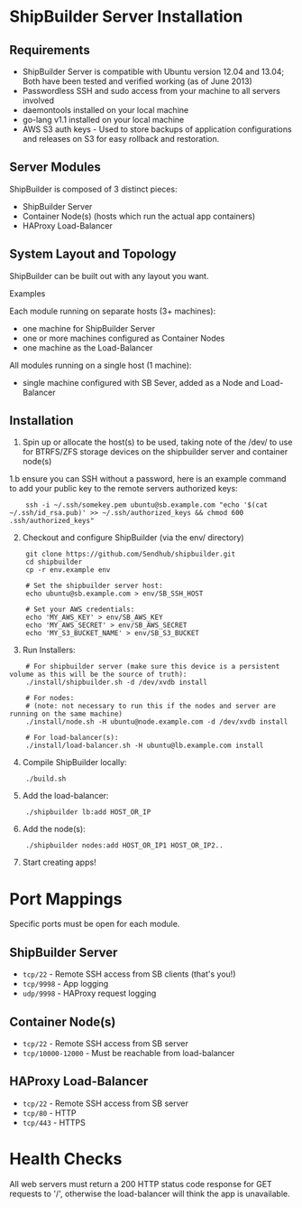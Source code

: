 ShipBuilder Server Installation
===============================

Requirements
------------
* ShipBuilder Server is compatible with Ubuntu version 12.04 and 13.04; Both have been tested and verified working (as of June 2013)
* Passwordless SSH and sudo access from your machine to all servers involved
* daemontools installed on your local machine
* go-lang v1.1 installed on your local machine
* AWS S3 auth keys - Used to store backups of application configurations and releases on S3 for easy rollback and restoration.

Server Modules
--------------

ShipBuilder is composed of 3 distinct pieces:

* ShipBuilder Server
* Container Node(s) (hosts which run the actual app containers)
* HAProxy Load-Balancer

System Layout and Topology
--------------------------

ShipBuilder can be built out with any layout you want.

Examples

Each module running on separate hosts (3+ machines):

- one machine for ShipBuilder Server
- one or more machines configured as Container Nodes
- one machine as the Load-Balancer

All modules running on a single host (1 machine):

- single machine configured with SB Sever, added as a Node and Load-Balancer

Installation
------------
1. Spin up or allocate the host(s) to be used, taking note of the /dev/<DEVICE> to use for BTRFS/ZFS storage devices on the shipbuilder server and container node(s)

1.b ensure you can SSH without a password, here is an example command to add your public key to the remote servers authorized keys:
```
    ssh -i ~/.ssh/somekey.pem ubuntu@sb.example.com "echo '$(cat ~/.ssh/id_rsa.pub)' >> ~/.ssh/authorized_keys && chmod 600 .ssh/authorized_keys"
```

2. Checkout and configure ShipBuilder (via the env/ directory)
```
    git clone https://github.com/Sendhub/shipbuilder.git
    cd shipbuilder
    cp -r env.example env

    # Set the shipbuilder server host:        
    echo ubuntu@sb.example.com > env/SB_SSH_HOST

    # Set your AWS credentials:
    echo 'MY_AWS_KEY' > env/SB_AWS_KEY
    echo 'MY_AWS_SECRET' > env/SB_AWS_SECRET
    echo 'MY_S3_BUCKET_NAME' > env/SB_S3_BUCKET
```

3. Run Installers:
```
    # For shipbuilder server (make sure this device is a persistent volume as this will be the source of truth):
    ./install/shipbuilder.sh -d /dev/xvdb install

    # For nodes:
    # (note: not necessary to run this if the nodes and server are running on the same machine)
    ./install/node.sh -H ubuntu@node.example.com -d /dev/xvdb install

    # For load-balancer(s):
    ./install/load-balancer.sh -H ubuntu@lb.example.com install
```

4. Compile ShipBuilder locally:
```
    ./build.sh
```

5. Add the load-balancer:
```
    ./shipbuilder lb:add HOST_OR_IP
```

6. Add the node(s):
```
    ./shipbuilder nodes:add HOST_OR_IP1 HOST_OR_IP2..
```

7. Start creating apps!


Port Mappings
=============

Specific ports must be open for each module.

ShipBuilder Server
------------------

- `tcp/22` - Remote SSH access from SB clients (that's you!)
- `tcp/9998` - App logging
- `udp/9998` - HAProxy request logging

Container Node(s)
-----------------

- `tcp/22` - Remote SSH access from SB server
- `tcp/10000-12000` - Must be reachable from load-balancer

HAProxy Load-Balancer
---------------------

- `tcp/22` - Remote SSH access from SB server
- `tcp/80` - HTTP
- `tcp/443` - HTTPS


Health Checks
=============

All web servers must return a 200 HTTP status code response for GET requests to '/', otherwise the load-balancer will think the app is unavailable.




